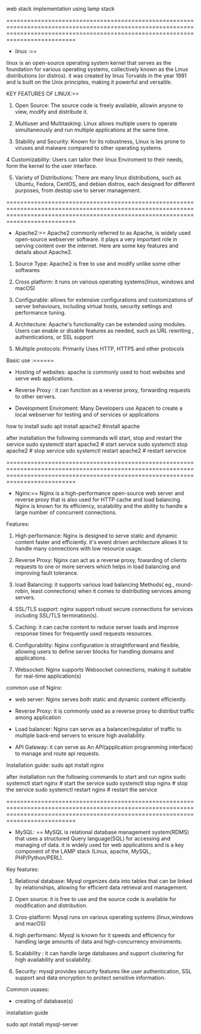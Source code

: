 web stack implementation using lamp stack

======================================================================================================================================================================================
* linux :==

linux is an open-source operating system kernel that serves as the foundation for various operating systems, collectively known as the Linux distributions (or distros). it was created by linus Torvalds in the year 1991 and is built on the Unix principles, making it powerful and versatile.

KEY FEATURES OF LINUX:==
1. Open Source: The source code is freely available, allowin anyone to view, modify and distribute it.

2. Multiuser and Multitasking: Linux allows multiple users to operate simultaneously and run multiple applications at the same time.

3. Stability and Security: Known for its robustness, Linux is les prone to viruses and malware compared to other operating systems.

4 Customizability: Users can tailor their linux Enviroment to their needs, form the kernel to the user interface.

5. Variety of Distributions: There are many linux distributions, such as Ubuntu, Fedora, CentOS, and debian distros, each designed for different purposes, from destop use to server management.


======================================================================================================================================================================================
* Apache2:==
Apache2 commonly referred to as Apache, is widely used open-source webserver software. it plays a very important role in serving content over the internet. Here are some key features and details about Apache2.

1. Source Type: Apache2 is free to use and modify unlike some other softwares

2. Cross platform: it runs on various operating systems(linux, windows and macOS)

3. Configurable: allows for extensive configurations and customizations of server behaviours, including virtual hosts, security settings and performance tuning.

4. Architecture: Apache's functionality can be extended using modules. Users can enable or disable features as needed, such as URL rewriting , authentications, or SSL support

5. Multiple protocols: Primarily Uses HTTP, HTTPS and other protocols

Basic use :======

* Hosting of websites: apache is commonly used to host websites and serve web applications.

* Reverse Proxy : it can function as a reverse proxy, forwarding requests to other servers.

* Development Enviroment: Many Developers use Apaceh to create a local webserver for testing and of services or applications

how to install
sudo apt install apache2 #install apache

after installation the following commands will start, stop and restart the service
sudo systemctl start apache2 # start service
sudo systemctl stop apache2 # stop service
sdo systemctl restart apache2 # restart servcice


======================================================================================================================================================================================
* Nginx:==
Nginx is a high-performance open-source web server and reverse proxy that is also used for HTTP cache and load balancing. Nginx is known for its efficiency, scalability and the ability to handle a large number of concurrent connections.

Features:
1. High performance: Nginx is designed to serve static and dynamic content faster and efficiently. it's event driven architecture allows it to handle many connections with low resource usage.

2. Reverse Proxy: Nginx can act as a reverse proxy, fowarding of clients requests to one or more servers which helps in load balancing and improving fault tolerance.

3. load Balancing: it supports various load balancing Methods( eg., round-robin, least connections) when it comes to distributing services among servers.

4. SSL/TLS support: nginx support robust secure connections for services including SSL/TLS termination(s).

5. Caching: it can cache content to reduce server loads and improve response times for frequently used requests resources.

6. Configurability: Nginx configuration is straightforward and flexible, allowing users to define server blocks for handling domains and applications.

7. Websocket: Nginx supports Websocket connections, making it suitable for real-time application(s)


common use of Nginx:

* web server: Nginx serves both static and dynamic content efficiently.

* Reverse Proxy: it is commonly used as a reverse proxy to distribut traffic among application

* Load balancer: Nginx can serve as a balancer/regulator of traffic to multiple back-end servers to ensure high availability.

* API Gateway: it can serve as An API(application programming interface) to manage and route api requests.

Installation guide: 
sudo apt install nginx

after installation run the following commands to start and run nginx
sudo systemctl start nginx # start the service
sudo systemctl stop nginx # stop the service
sudo systemctl restart nginx # restart the service


======================================================================================================================================================================================
* MySQL: ==
MySQL is relational database management system(RDMS) that uses a structured Query language(SQL) for accessing and managing of data. it is widely used for web applications and is a key component of the LAMP stack (Linux, apache, MySQL, PHP/Python/PERL).

Key features:
1. Relational database: Mysql organizes data into tables that can be linked by relationships, allowing for efficient data retrieval and management.

2. Open source: it is free to use and the source code is available for modification and distribution.

3. Cros-platform: Mysql runs on various operating systems (linux,windows and macOS)

4. high performanc: Mysql is known for it speeds and efficiency for handling large amounts of data and high-concurrency enviroments.

5. Scalability : it can handle large databases and support clustering for high availability and scalability.

6. Security: mysql provides security features like user authentication, SSL support and data encryption to protect sensitive information.

Common usases:

* creating of database(s)

installation guide

sudo apt install mysql-server